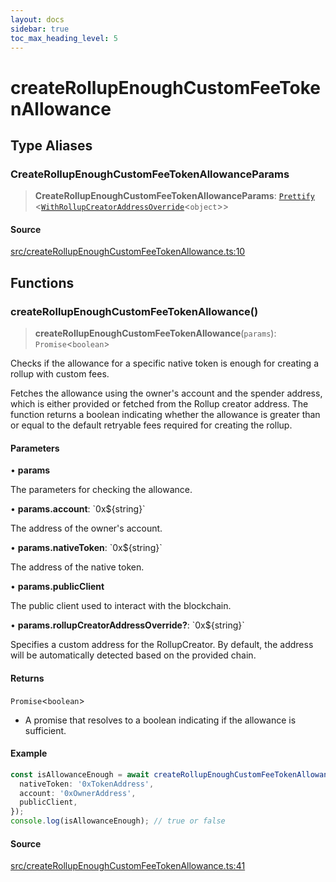```yaml
---
layout: docs
sidebar: true
toc_max_heading_level: 5
---
```


# createRollupEnoughCustomFeeTokenAllowance

## Type Aliases

### CreateRollupEnoughCustomFeeTokenAllowanceParams

> **CreateRollupEnoughCustomFeeTokenAllowanceParams**: [`Prettify`](types/utils.md#prettifyt) \<[`WithRollupCreatorAddressOverride`](types/createRollupTypes.md#withrollupcreatoraddressoverridet)\<`object`\>\>

#### Source

[src/createRollupEnoughCustomFeeTokenAllowance.ts:10](https://github.com/anegg0/arbitrum-orbit-sdk/blob/1aa2030374f41bb1bf01834ef0c05d2e6663f5e5/src/createRollupEnoughCustomFeeTokenAllowance.ts#L10)

## Functions

### createRollupEnoughCustomFeeTokenAllowance()

> **createRollupEnoughCustomFeeTokenAllowance**(`params`): `Promise`\<`boolean`\>

Checks if the allowance for a specific native token is enough for creating a rollup with custom fees.

Fetches the allowance using the owner's account and the spender address, which is either provided or fetched
from the Rollup creator address. The function returns a boolean indicating whether the allowance is greater than
or equal to the default retryable fees required for creating the rollup.

#### Parameters

• **params**

The parameters for checking the allowance.

• **params.account**: \`0x$\{string\}\`

The address of the owner's account.

• **params.nativeToken**: \`0x$\{string\}\`

The address of the native token.

• **params.publicClient**

The public client used to interact with the blockchain.

• **params.rollupCreatorAddressOverride?**: \`0x$\{string\}\`

Specifies a custom address for the RollupCreator. By default, the address will be automatically detected based on the provided chain.

#### Returns

`Promise`\<`boolean`\>

- A promise that resolves to a boolean indicating if the allowance is sufficient.

#### Example

```ts
const isAllowanceEnough = await createRollupEnoughCustomFeeTokenAllowance({
  nativeToken: '0xTokenAddress',
  account: '0xOwnerAddress',
  publicClient,
});
console.log(isAllowanceEnough); // true or false
```

#### Source

[src/createRollupEnoughCustomFeeTokenAllowance.ts:41](https://github.com/anegg0/arbitrum-orbit-sdk/blob/1aa2030374f41bb1bf01834ef0c05d2e6663f5e5/src/createRollupEnoughCustomFeeTokenAllowance.ts#L41)
